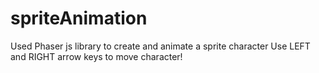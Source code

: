 # spriteAnimation
Used Phaser js library to create and animate a sprite character
Use LEFT and RIGHT arrow keys to move character! 

